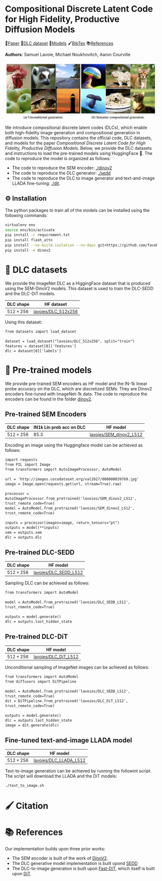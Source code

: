 # Compositional Discrete Latent Code for High Fidelity, Productive Diffusion Models

📄[Paper]() 📁[DLC dataset](#-DLC-datasets) 📀[Models](#-Pre-trained-models) 🖌[BibTex](#-Citation) 📚[References](#-Reference)

**Authors**: Samuel Lavoie, Michael Noukhovitch, Aaron Courville

![Head image -- unconditional and semantic compositional generation examples](figures/head_github.png)

We introduce compositional discrete latent codes (DLCs), which enable both high-fidelity image generation and compositional generation in diffusion models.
This repository contains the official code, DLC datasets, and models for the paper *Compositional Discrete Latent Code for High Fidelity, Productive Diffusion Models.*
Below, we provide the DLC datasets and instructions to load the pre-trained models using HuggingFace 🤗.
The code to reproduce the model is organized as follows:
* The code to reproduce the SEM encoder: [./dinov2](./dinov2)
* The code to reproduce the DLC generator: [./sedd](./sedd)
* The code to reproduce the DLC to image generator and text-and-image LLADA fine-tuning: [./dit](./dit).

## ⚙️  Installation
The python packages to train all of the models can be installed using the following commands:
```bash
virtualenv env
source env/bin/activate
pip install -r requirement.txt
pip install flash_attn
pip install --no-build-isolation --no-deps git+https://github.com/facebookresearch/xformers.git
pip install -e dinov2
```

# 📁 DLC datasets

We provide the ImageNet DLC as a HiggingFace dataset that is produced using the SEM-DinoV2 models.
This dataset is used to train the DLC-SEDD and the DLC-DiT models.

| DLC shape        | HF dataset |
| --------------   | ------- |
| $512\times 256$  | [lavoies/DLC_512x256](https://huggingface.co/datasets/lavoies/DLC_512x256)  |

Using this dataset:
```
from datasets import load_dataset

dataset = load_dataset("lavoies/DLC_512x256", split="train")
features = dataset[0]['features']
dlc = dataset[0]['labels']
```

# 📀 Pre-trained models

We provide pre-trained SEM encoders as HF model and the IN-1k linear probe accuracy on the DLC, which are discretized SEMs.
They are Dinov2 encoders fine-tuned with ImageNet-1k data.
The code to reproduce the encoders can be found in the folder [dinov2](./dinov2).

## Pre-trained SEM Encoders
| DLC shape        | IN1k Lin prob acc on DLC |   HF model    |
| --------------   | ----------------- | ------------- |
| $512\times 256$  | 85.3              | [lavoies/SEM_dinov2_L512](https://huggingface.co/lavoies/SEM_dinov2_L512)  |

Encoding an image using the Huggingface model can be achieved as follows:
```
import requests
from PIL import Image
from transformers import AutoImageProcessor, AutoModel

url = 'http://images.cocodataset.org/val2017/000000039769.jpg'
image = Image.open(requests.get(url, stream=True).raw)

processor = AutoImageProcessor.from_pretrained('lavoies/SEM_dinov2_L512', trust_remote_code=True)
model = AutoModel.from_pretrained('lavoies/SEM_dinov2_L512', trust_remote_code=True)

inputs = processor(images=image, return_tensors="pt")
outputs = model(**inputs)
sem = outputs.sem
dlc = outputs.dlc
```

## Pre-trained DLC-SEDD
| DLC shape         | HF model |
| --------------    | ------------- |
| $512\times 256$   | [lavoies/DLC_SEDD_L512](https://huggingface.co/lavoies/DLC_SEDD_L512)  |

Sampling DLC can be achieved as follows:
```
from transformers import AutoModel

model = AutoModel.from_pretrained('lavoies/DLC_SEDD_L512', trust_remote_code=True)

outputs = model.generate()
dlc = outputs.last_hidden_state
```

## Pre-trained DLC-DiT
| DLC shape         | HF model |
| --------------    | ------------- |
| $512\times 256$   | [lavoies/DLC_DiT_L512](https://huggingface.co/lavoies/DLC_DiT_L512)  |

Unconditional sampling of ImageNet images can be achieved as follows:
```
from transformers import AutoModel
from diffusers import DiTPipeline

model = AutoModel.from_pretrained('lavoies/DLC_SEDD_L512', trust_remote_code=True)
dit = DiTPipeline.from_pretrained('lavoies/DLC_DiT_L512', trust_remote_code=True)

outputs = model.generate()
dlc = outputs.last_hidden_state
image = dit.generate(dlc)
```

## Fine-tuned text-and-image LLADA model
| DLC shape | HF model |
| ----------| -------- |
| $512\times 256$ | [lavoies/DLC_LLADA_L512](https://huggingface.co/lavoies/DLC_LLADA_L512) |

Text-to-image generation can be achieved by running the followint script. The script
will download the LLADA and the DiT models:
```
./text_to_image.sh
```


# 🖌 Citation

# 📚 References

Our implementation builds upon three prior works:
* The SEM encoder is built of the work of [DinoV2](https://github.com/facebookresearch/dinov2).
* The DLC generative model implementation is built upond [SEDD](https://github.com/louaaron/Score-Entropy-Discrete-Diffusion)
* The DLC-to-image generation is built upon [Fast-DiT](https://github.com/chuanyangjin/fast-DiT), which itself is built upon [DiT](https://github.com/facebookresearch/DiT).


